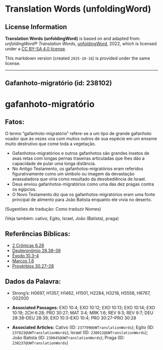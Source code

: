 # Translation Words (unfoldingWord)

## License Information

**Translation Words (unfoldingWord)** is based on and adapted from: _unfoldingWord® Translation Words_, [unfoldingWord](https://unfoldingword.org/utw), 2022, which is licensed under a [CC BY-SA 4.0 license](https://creativecommons.org/licenses/by-sa/4.0/legalcode.en).

This markdown version (created `2025-10-16`) is provided under the same license.



--------------------------------

## Gafanhoto-migratório (id: 238102)

gafanhoto\-migratório
=====================

Fatos:
------

O termo “gafanhoto\-migratório” refere\-se a um tipo de grande gafanhoto voador que às vezes voa com muitos outros de sua espécie em um enxame muito destrutivo que come toda a vegetação.

* Gafanhotos\-migratórios e outros gafanhotos são grandes insetos de asas retas com longas pernas traseiras articuladas que lhes dão a capacidade de pular uma longa distância.
* No Antigo Testamento, os gafanhotos\-migratórios eram referidos figurativamente como um símbolo ou imagem da devastação avassaladora que viria como resultado da desobediência de Israel.
* Deus enviou gafanhotos\-migratórios como uma das dez pragas contra os egípcios.
* O Novo Testamento diz que os gafanhotos\-migratórios eram uma fonte principal de alimento para João Batista enquanto ele vivia no deserto.

(Sugestões de tradução: Como traduzir Nomes)

(Veja também: cativo, Egito, Israel, João (Batista), praga)

Referências Bíblicas:
---------------------

* [2 Crônicas 6\.28](https://ref.ly/2Chr6:28)
* [Deuteronômio 28\.38–39](https://ref.ly/Deut28:38-Deut28:39)
* [Êxodo 10\.3–4](https://ref.ly/Exod10:3-Exod10:4)
* [Marcos 1\.6](https://ref.ly/Mark1:6)
* [Provérbios 30\.27–28](https://ref.ly/Prov30:27-Prov30:28)

Dados da Palavra:
-----------------

* Strong’s: H0697, H1357, H1462, H1501, H2284, H3218, H5556, H6767, G02000

* **Associated Passages:** EXO 10:4; EXO 10:12; EXO 10:13; EXO 10:14; EXO 10:19; 2CH 6:28; PRO 30:27; MAT 3:4; MRK 1:6; REV 9:3; REV 9:7; DEU 28:38–DEU 28:39; EXO 10:3–EXO 10:4; PRO 30:27–PRO 30:28
* **Associated Articles:** Cativo (ID: `237709@UWTranslationWords`); Egito (ID: `237823@UWTranslationWords`); Israel (ID: `238012@UWTranslationWords`); João Batista (ID: `238045@UWTranslationWords`); Praga (ID: `238237@UWTranslationWords`)

